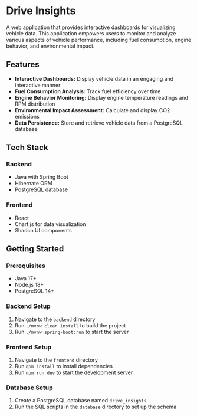 # Drive Insights

A web application that provides interactive dashboards for visualizing vehicle data. This application empowers users to monitor and analyze various aspects of vehicle performance, including fuel consumption, engine behavior, and environmental impact.

## Features

- **Interactive Dashboards:** Display vehicle data in an engaging and interactive manner
- **Fuel Consumption Analysis:** Track fuel efficiency over time
- **Engine Behavior Monitoring:** Display engine temperature readings and RPM distribution
- **Environmental Impact Assessment:** Calculate and display CO2 emissions
- **Data Persistence:** Store and retrieve vehicle data from a PostgreSQL database

## Tech Stack

### Backend
- Java with Spring Boot
- Hibernate ORM
- PostgreSQL database

### Frontend
- React
- Chart.js for data visualization
- Shadcn UI components

## Getting Started

### Prerequisites
- Java 17+
- Node.js 18+
- PostgreSQL 14+

### Backend Setup
1. Navigate to the `backend` directory
2. Run `./mvnw clean install` to build the project
3. Run `./mvnw spring-boot:run` to start the server

### Frontend Setup
1. Navigate to the `frontend` directory
2. Run `npm install` to install dependencies
3. Run `npm run dev` to start the development server

### Database Setup
1. Create a PostgreSQL database named `drive_insights`
2. Run the SQL scripts in the `database` directory to set up the schema
